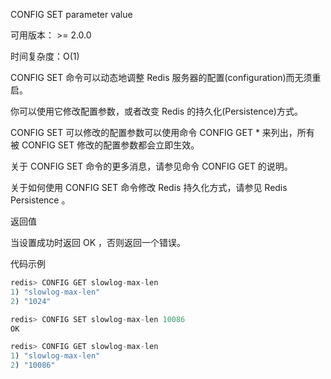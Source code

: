 CONFIG SET parameter value

可用版本： >= 2.0.0

时间复杂度：O(1)

CONFIG SET 命令可以动态地调整 Redis 服务器的配置(configuration)而无须重启。

你可以使用它修改配置参数，或者改变 Redis 的持久化(Persistence)方式。

CONFIG SET 可以修改的配置参数可以使用命令 CONFIG GET * 来列出，所有被 CONFIG SET 修改的配置参数都会立即生效。

关于 CONFIG SET 命令的更多消息，请参见命令 CONFIG GET 的说明。

关于如何使用 CONFIG SET 命令修改 Redis 持久化方式，请参见 Redis Persistence 。

返回值

当设置成功时返回 OK ，否则返回一个错误。

代码示例

```javascript
redis> CONFIG GET slowlog-max-len
1) "slowlog-max-len"
2) "1024"

redis> CONFIG SET slowlog-max-len 10086
OK

redis> CONFIG GET slowlog-max-len
1) "slowlog-max-len"
2) "10086"

```

